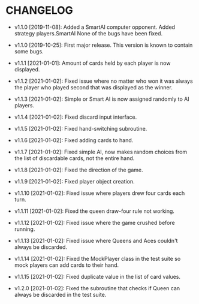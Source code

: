 # CHANGELOG

* v1.1.0 [2019-11-08]: Added a SmartAI computer opponent.
  Added strategy players.SmartAI
  None of the bugs have been fixed.

* v1.1.0 [2019-10-25]: First major release.
  This version is known to contain some bugs.

* v1.1.1 [2021-01-01]: Amount of cards held by each player is now displayed.

* v1.1.2 [2021-01-02]: Fixed issue where no matter who won it was always the player who played second that was displayed
                       as the winner.
  
* v1.1.3 [2021-01-02]: Simple or Smart AI is now assigned randomly to AI players.

* v1.1.4 [2021-01-02]: Fixed discard input interface.

* v1.1.5 [2021-01-02]: Fixed hand-switching subroutine.

* v1.1.6 [2021-01-02]: Fixed adding cards to hand.

* v1.1.7 [2021-01-02]: Fixed simple AI, now makes random choices from the list of discardable cards, not the entire hand.

* v1.1.8 [2021-01-02]: Fixed the direction of the game.

* v1.1.9 [2021-01-02]: Fixed player object creation.

* v1.1.10 [2021-01-02]: Fixed issue where players drew four cards each turn.

* v1.1.11 [2021-01-02]: Fixed the queen draw-four rule not working.

* v1.1.12 [2021-01-02]: Fixed issue where the game crushed before running.

* v1.1.13 [2021-01-02]: Fixed issue where Queens and Aces couldn't always be discarded.

* v1.1.14 [2021-01-02]: Fixed the MockPlayer class in the test suite so mock players can add cards to their hand.

* v1.1.15 [2021-01-02]: Fixed duplicate value in the list of card values.

* v1.2.0 [2021-01-02]: Fixed the subroutine that checks if Queen can always be discarded in the test suite.